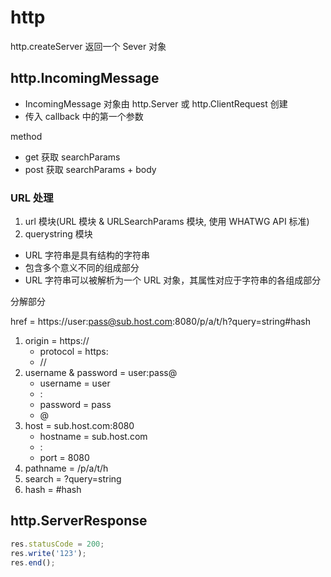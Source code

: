 # http

http.createServer 返回一个 Sever 对象

## http.IncomingMessage

- IncomingMessage 对象由 http.Server 或 http.ClientRequest 创建
- 传入 callback 中的第一个参数

method

- get 获取 searchParams
- post 获取 searchParams + body

### URL 处理

1. url 模块(URL 模块 & URLSearchParams 模块, 使用 WHATWG API 标准) 
2. querystring 模块

- URL 字符串是具有结构的字符串
- 包含多个意义不同的组成部分
- URL 字符串可以被解析为一个 URL 对象，其属性对应于字符串的各组成部分

分解部分

href = https://user:pass@sub.host.com:8080/p/a/t/h?query=string#hash

1. origin = https://
    - protocol = https:
    - //
2. username & password  = user:pass@
    - username = user
    - :
    - password = pass
    - @
3. host = sub.host.com:8080
    - hostname = sub.host.com
    - :
    - port = 8080
4. pathname = /p/a/t/h
5. search = ?query=string
6. hash = #hash

## http.ServerResponse

```js
res.statusCode = 200;
res.write('123');
res.end();
```